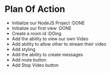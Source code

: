 # Plan Of Action

- Initialize our NodeJS Project :DONE
- Initialize our first view :DONE
- Create a room id :DOing
- Add the ability to view our own Video
- Add ability to allow other to stream their video
- Add styling
- Add the ability to create messages
- Add mute button
- Add Stop Video button
